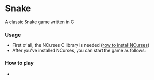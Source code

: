 # Snake
A classic Snake game written in C

### Usage
- First of all, the NCurses C library is needed ([how to install NCurses](https://www.ostechnix.com/how-to-install-ncurses-library-in-linux/))
- After you've installed NCurses, you can start the game as follows:

### How to play
- 
